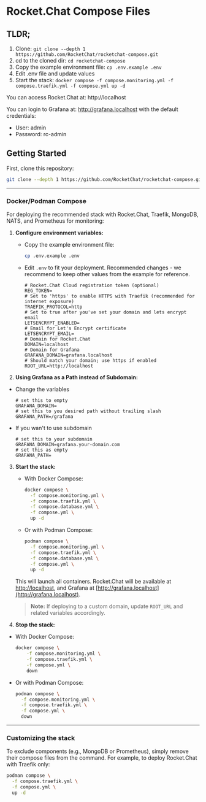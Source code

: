 
# Rocket.Chat Compose Files

## TLDR;

1. Clone: `git clone --depth 1 https://github.com/RocketChat/rocketchat-compose.git`
2. cd to the cloned dir: `cd rocketchat-compose`
3. Copy the example environment file: `cp .env.example .env`
4. Edit .env file and update values
5. Start the stack: `docker compose -f compose.monitoring.yml -f compose.traefik.yml -f compose.yml up -d`

You can access Rocket.Chat at: http://localhost

You can login to Grafana at: http://grafana.localhost with the default credentials:
* User: admin
* Password: rc-admin

## Getting Started

First, clone this repository:

```bash
git clone --depth 1 https://github.com/RocketChat/rocketchat-compose.git
```

---


### Docker/Podman Compose


For deploying the recommended stack with Rocket.Chat, Traefik, MongoDB, NATS, and Prometheus for monitoring:

1. **Configure environment variables:**
   - Copy the example environment file:
     ```bash
     cp .env.example .env
     ```
   - Edit `.env` to fit your deployment. Recommended changes - we recommend to keep other values from the example for reference.
     ```env
     # Rocket.Chat Cloud registration token (optional)
     REG_TOKEN=
     # Set to 'https' to enable HTTPS with Traefik (recommended for internet exposure)
     TRAEFIK_PROTOCOL=http
     # Set to true after you've set your domain and lets encrypt email
     LETSENCRYPT_ENABLED=
     # Email for Let's Encrypt certificate
     LETSENCRYPT_EMAIL=
     # Domain for Rocket.Chat
     DOMAIN=localhost
     # Domain for Grafana
     GRAFANA_DOMAIN=grafana.localhost
     # Should match your domain; use https if enabled
     ROOT_URL=http://localhost
     ```

2. **Using Grafana as a Path instead of Subdomain:**
  - Change the variables
    ```env
    # set this to empty
    GRAFANA_DOMAIN=
    # set this to you desired path without trailing slash
    GRAFANA_PATH=/grafana
    ```
  - If you wan't to use subdomain
    ```env
    # set this to your subdomain
    GRAFANA_DOMAIN=grafana.your-domain.com
    # set this as empty
    GRAFANA_PATH=
    ```

3. **Start the stack:**
   - With Docker Compose:
     ```bash
     docker compose \
       -f compose.monitoring.yml \
       -f compose.traefik.yml \
       -f compose.database.yml \
       -f compose.yml \
       up -d
     ```
   - Or with Podman Compose:
     ```bash
     podman compose \
       -f compose.monitoring.yml \
       -f compose.traefik.yml \
       -f compose.database.yml \
       -f compose.yml \
       up -d
     ```

   This will launch all containers. Rocket.Chat will be available at [http://localhost](http://localhost), and Grafana at [http://grafana.localhost](http://grafana.localhost).
   > **Note:** If deploying to a custom domain, update `ROOT_URL` and related variables accordingly.

4. **Stop the stack:**
  - With Docker Compose:
    ```bash
    docker compose \
        -f compose.monitoring.yml \
        -f compose.traefik.yml \
        -f compose.yml \
        down
    ```
  - Or with Podman Compose:
     ```bash
     podman compose \
       -f compose.monitoring.yml \
       -f compose.traefik.yml \
       -f compose.yml \
       down
     ```

---

### Customizing the stack

To exclude components (e.g., MongoDB or Prometheus), simply remove their compose files from the command. For example, to deploy Rocket.Chat with Traefik only:

```bash
podman compose \
  -f compose.traefik.yml \
  -f compose.yml \
  up -d
```

